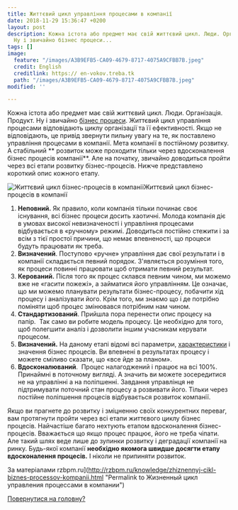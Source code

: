 ```yaml
---
title: Життєвий цикл управління процесами в компанії
date: 2018-11-29 15:36:47 +0200
layout: post
description: Кожна істота або предмет має свій життєвий цикл. Люди. Організація. Продукт.
  Ну і звичайно бізнес процеси...
tags: []
image:
  feature: "/images/A3B9EFB5-CA09-4679-8717-4075A9CFBB7B.jpeg"
  credit: English
  creditlink: https:// en-vokov.treba.tk
  path: "/images/A3B9EFB5-CA09-4679-8717-4075A9CFBB7B.jpeg"
modified: ''

---
```

Кожна істота або предмет має свій життєвий цикл. Люди. Організація. Продукт. Ну і звичайно [бізнес процеси][1]. Життєвий цикл управління процесами відповідають циклу організації та її ефективності. Якщо не відповідають, це привід звернути пильну увагу на те, як поставлено управління процесами в компанії. Мета компанії в постійному розвитку. А стабільний ** розвиток може проходити тільки через вдосконалення бізнес процесів компанії**. Але на початку, звичайно доводиться пройти через всі етапи розвитку бізнес-процесів. Нижче представлено короткий опис кожного етапу.

![Життєвий цикл бізнес-процесів в компанії][2]Життєвий цикл бізнес-процесів в компанії

1. **Неповний.** Як правило, коли компанія тільки починає своє існування, всі бізнес процеси досить хаотичні. Молода компанія діє в умовах високої невизначеності і управління процесами відбувається в «ручному» режимі. Доводиться постійно стежити і за всім з тієї простої причини, що немає впевненості, що процеси будуть працювати як треба.
2. **Визначений**. Поступово «ручне» управління дає свої результати і в компанії складається певний порядок. З'являється розуміння того, як процеси повинні працювати щоб отримати певний результат.
3. **Керований.** Після того як процес склався певним чином, ми можемо вже не «гасити пожежі», а займатися його управлінням. Це означає, що ми можемо планувати результати бізнес-процесу, побачити хід процесу і аналізувати його. Крім того, ми знаємо що і де потрібно поміняти щоб процес змінювався потрібним нам чином.
4. **Стандартизований**. Прийшла пора перенести опис процесу на папір.  Так само ви робите модель процесу. Це необхідно для того, щоб полегшити аналіз і дозволити іншим учасникам керувати процесом.
5. **Визначений.** На даному етапі відомі всі параметри, [характеристики][3] і значення бізнес процесів. Ви впевнені в результатах процесу і можете сміливо сказати, що «все йде за планом».
6. **Вдосконалюваний**.  Процес налагоджений і працює на всі 100%. Принаймні в поточному вигляді. А значить ви можете зосередитися не на управлінні а на поліпшенні. Завдання управлінця не підтримувати поточний стан процесу а розвивати його. Тільки через постійне поліпшення процесів відбувається розвиток компанії.

Якщо ви прагнете до розвитку і зміцненню своїх конкурентних переваг, вам протягнути пройти через всі етапи життєвого циклу бізнес процесів. Найчастіше багато нехтують етапом вдосконалення бізнес-процесів. Вважається що якщо процес працює, його не треба чіпати. Але такий шлях веде лише до зупинки розвитку і деградації компанії на ринку. Будь-якої компанії **необхідно якомога швидше досягти етапу вдосконалення процесів.** І ніколи не припиняти розвиток.

За матеріалами  rzbpm.ru](http://rzbpm.ru/knowledge/zhiznennyj-cikl-biznes-processov-kompanii.html "Permalink to Жизненный цикл управления процессами в компании")

[Повернутися на головну?][4]

[1]: http://rzbpm.ru/knowledge/pravilnyj-biznes-process-eto-osnova-otlichnyx-rezultatov.html "Правильний бізнес процес це основа відмінних результатів"
[2]: http://rzbpm.ru/wp-content/uploads/2013/08/Жизненный-цикл-процесса-1024x301.png
[3]: http://rzbpm.ru/knowledge/osnovy-biznes-processov-dekompoziciya-i-xarakteristiki.html "Основи бізнес-процесів. Декомпозиція і характеристики."
[4]: https://vokov.treba.tk

